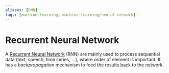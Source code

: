 ```yaml
---
aliases: [RNN]
tags: [machine-learning, machine-learning/neural-network]
---
```


# Recurrent Neural Network

A [Recurrent Neural Network](https://en.wikipedia.org/wiki/Recurrent_neural_network) (RNN) are mainly used to process sequential data (text, speech, time series, …), where order of element is important. It has a *backpropagation* mechanism to feed the results back to the network.